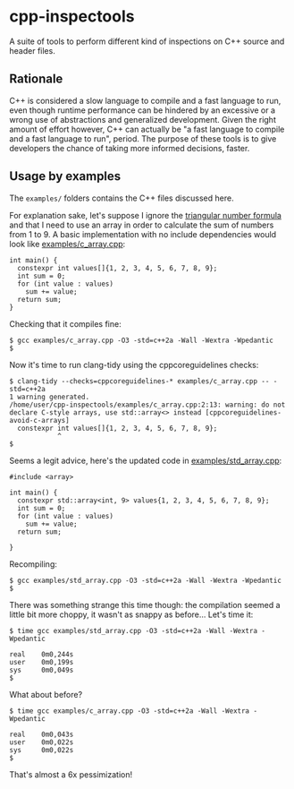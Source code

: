 # cpp-inspectools
A suite of tools to perform different kind of inspections on C++ source and header files.

## Rationale
C++ is considered a slow language to compile and a fast language to run, even though runtime performance can be hindered by an excessive or a wrong use of abstractions and generalized development.
Given the right amount of effort however, C++ can actually be "a fast language to compile and a fast language to run", period.
The purpose of these tools is to give developers the chance of taking more informed decisions, faster.

## Usage by examples
The `examples/` folders contains the C++ files discussed here.

For explanation sake, let's suppose I ignore the [triangular number formula](http://wikipedia.org/wiki/Triangular_number) and that I need to use an array in order to calculate the sum of numbers from 1 to 9.
A basic implementation with no include dependencies would look like [examples/c_array.cpp](examples/c_array.cpp):
```
int main() {
  constexpr int values[]{1, 2, 3, 4, 5, 6, 7, 8, 9};
  int sum = 0;
  for (int value : values)
    sum += value;
  return sum;
}
```
Checking that it compiles fine:
```
$ gcc examples/c_array.cpp -O3 -std=c++2a -Wall -Wextra -Wpedantic
$
```
Now it's time to run clang-tidy using the cppcoreguidelines checks:
```
$ clang-tidy --checks=cppcoreguidelines-* examples/c_array.cpp -- -std=c++2a
1 warning generated.
/home/user/cpp-inspectools/examples/c_array.cpp:2:13: warning: do not declare C-style arrays, use std::array<> instead [cppcoreguidelines-avoid-c-arrays]
  constexpr int values[]{1, 2, 3, 4, 5, 6, 7, 8, 9};
            ^
$
```
Seems a legit advice, here's the updated code in [examples/std_array.cpp](examples/std_array.cpp):
```
#include <array>

int main() {
  constexpr std::array<int, 9> values{1, 2, 3, 4, 5, 6, 7, 8, 9};
  int sum = 0;
  for (int value : values)
    sum += value;
  return sum;

}
```
Recompiling:
```
$ gcc examples/std_array.cpp -O3 -std=c++2a -Wall -Wextra -Wpedantic
$
```
There was something strange this time though: the compilation seemed a little bit more choppy, it wasn't as snappy as before...
Let's time it:
```
$ time gcc examples/std_array.cpp -O3 -std=c++2a -Wall -Wextra -Wpedantic

real    0m0,244s
user    0m0,199s
sys     0m0,049s
$
```
What about before?
```
$ time gcc examples/c_array.cpp -O3 -std=c++2a -Wall -Wextra -Wpedantic

real    0m0,043s
user    0m0,022s
sys     0m0,022s
$
```
That's almost a 6x pessimization!

